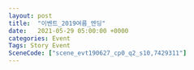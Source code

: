 ```yaml
---
layout: post
title:  "이벤트_2019여름_엔딩"
date:   2021-05-29 05:00:00 +0000
categories: Event
Tags: Story Event
SceneCode: ["scene_evt190627_cp0_q2_s10,7429311"]
---
```


